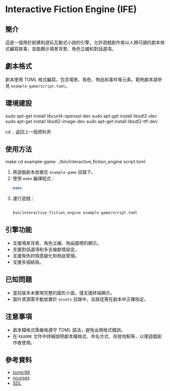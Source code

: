 # Interactive Fiction Engine (IFE)

## 簡介
這是一個用於創建和遊玩互動式小說的引擎，允許遊戲創作者以人類可讀的劇本格式編寫故事，並能顯示場景背景、角色立繪和對話選項。

## 劇本格式
劇本使用 TOML 格式編寫，包含場景、角色、物品和事件等元素。範例劇本請參見 `example-game/script.toml`。

## 環境建設
sudo apt-get install libcurl4-openssl-dev
sudo apt-get install libsdl2-dev
sudo apt-get install libsdl2-image-dev
sudo apt-get install libsdl2-ttf-dev

cd .. 返回上一個資料夾
## 使用方法
make
cd example-game
../bin/interactive_fiction_engine script.toml

1. 將遊戲劇本放置在 `example-game` 目錄下。
2. 使用 `make` 編譯程式：
    ```bash
    make
    ```
3. 運行遊戲：
    ```bash
  
    bin/interactive_fiction_engine example-game/script.toml
    ```

## 引擎功能
- 支援場景背景、角色立繪、物品圖標的顯示。
- 支援對話選項和多支線劇情設定。
- 支援角色的情感變化和物品管理。
- 支援多個結局。

## 已知問題
- 當前版本未實現完整的圖形介面，僅支援終端顯示。
- 圖片資源需手動放置於 `assets` 目錄中，且路徑需在劇本中正確指定。

## 注意事項
- 劇本檔格式需嚴格遵守 TOML 語法，避免出現格式錯誤。
- 在 `README` 文件中詳細說明劇本檔格式、命名方式、存放地點等，以便遊戲創作者使用。

## 參考資料
- [tomlc99](https://github.com/cktan/tomlc99)
- [ncurses](https://invisible-island.net/ncurses/)
- [SDL](https://www.libsdl.org/)
